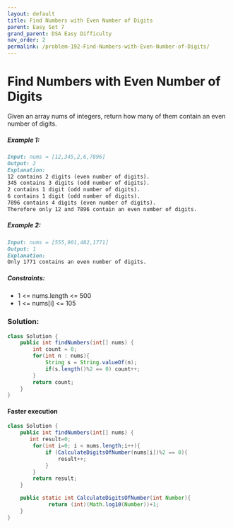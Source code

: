 ```yaml
---
layout: default
title: Find Numbers with Even Number of Digits
parent: Easy Set 7
grand_parent: DSA Easy Difficulty
nav_order: 2
permalink: /problem-192-Find-Numbers-with-Even-Number-of-Digits/
---
```

# Find Numbers with Even Number of Digits

Given an array nums of integers, return how many of them contain an even number of digits.

##### Example 1:
```markdown
Input: nums = [12,345,2,6,7896]
Output: 2
Explanation:
12 contains 2 digits (even number of digits).
345 contains 3 digits (odd number of digits).
2 contains 1 digit (odd number of digits).
6 contains 1 digit (odd number of digits).
7896 contains 4 digits (even number of digits).
Therefore only 12 and 7896 contain an even number of digits.
```

##### Example 2:
```markdown
Input: nums = [555,901,482,1771]
Output: 1
Explanation:
Only 1771 contains an even number of digits.
```
##### Constraints:
* 1 <= nums.length <= 500
* 1 <= nums[i] <= 105

### Solution:
```java
class Solution {
    public int findNumbers(int[] nums) {
        int count = 0;
        for(int n : nums){
            String s = String.valueOf(n);
            if(s.length()%2 == 0) count++;
        }
        return count;
    }
}
```
#### Faster execution
```java
class Solution {
    public int findNumbers(int[] nums) {
       int result=0;
        for(int i=0; i < nums.length;i++){
            if (CalculateDigitsOfNumber(nums[i])%2 == 0){
                result++;
            }
        }
        return result;
    }

    public static int CalculateDigitsOfNumber(int Number){
             return (int)(Math.log10(Number))+1;
    }
}
```
